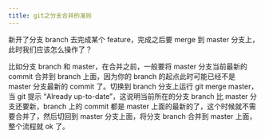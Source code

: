 ```yaml
---
title: git之分支合并的准则
---
```


新开了分支 branch 去完成某个 feature，完成之后要 merge 到 master 分支上，此时我们应该怎么操作了？

比如分支 branch 和 master，在合并之前，一般要将 master 分支当前最新的 commit 合并到 branch 上面，因为你的 branch 的起点此时可能已经不是 master 分支最新的 commit 了。切换到 branch 分支上运行 git merge master，当 git 提示 “Already up-to-date”，这说明当前所在的分支 branch 比 master 分支还要新，branch 上的 commit 都是 master 上面的最新的了，这个时候就不需要合并了，然后切回到 master 分支上面，将分支 branch 合并到 master 上面，整个流程就 ok 了。

